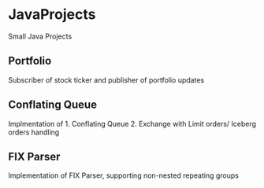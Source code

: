 # JavaProjects
Small Java Projects

## Portfolio
Subscriber of stock ticker and publisher of portfolio updates

## Conflating Queue
Implmentation of 1. Conflating Queue 2. Exchange with Limit orders/ Iceberg orders handling

## FIX Parser
Implementation of FIX Parser, supporting non-nested repeating groups
